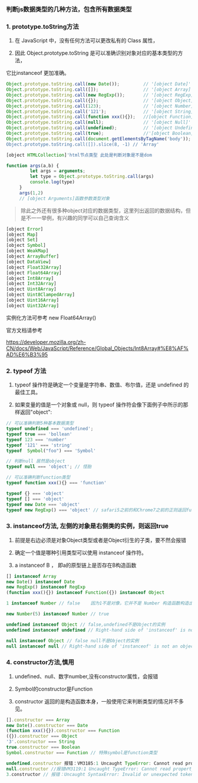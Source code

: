 ### 判断js数据类型的几种方法，包含所有数据类型


### 1. prototype.toString方法

1. 在 JavaScript 中，没有任何方法可以更改私有的 Class 属性，

2. 因此 Object.prototype.toString 是可以准确识别对象对应的基本类型的方法，

它比instanceof 更加准确。

```javascript
Object.prototype.toString.call(new Date());         // '[object Date]'
Object.prototype.toString.call([]);                 // '[object Array]'
Object.prototype.toString.call(new RegExp());       // '[object RegExp]'
Object.prototype.toString.call({});                 // '[object Object]'
Object.prototype.toString.call(123);                // '[object Number]'
Object.prototype.toString.call('121');              // '[object String]'
Object.prototype.toString.call(function xxx(){});   //[object Function]'
Object.prototype.toString.call(null);               // '[object Null]'
Object.prototype.toString.call(undefined);          // '[object Undefined]'
Object.prototype.toString.call(true);               //'[object Boolean]'
Object.prototype.toString.call(document.getElementsByTagName('body')); `
Object.prototype.toString.call([]).slice(8, -1) // 'Array'
```

```javascript
[object HTMLCollection]'html节点类型 此处是判断对象是不是dom

```

```javascript
function args(a,b) {
         let args = arguments;
         let type = Object.prototype.toString.call(args)
         console.log(type)
     }
     args(1,2)
     // [object Arguments]函数参数类型对象
```

> 除此之外还有很多种object对应的数据类型，这里列出返回的数据结构，但是不一一举例，有兴趣的同学可以自己查询含义

```javascript
[object Error]
[object Map]
[object Set]
[object Symbol]
[object WeakMap]
[object ArrayBuffer]
[object DataView]
[object Float32Array]
[object Float64Array]
[object Int8Array]
[object Int32Array]
[object Uint8Array]
[object Uint8ClampedArray]
[object Uint16Array]
[object Uint32Array]
```
实例化方法可参考 new Float64Array()

官方文档请参考

<https://developer.mozilla.org/zh-CN/docs/Web/JavaScript/Reference/Global_Objects/Int8Array#%E8%AF%AD%E6%B3%95>

### 2. typeof 方法

1. typeof 操作符是确定一个变量是字符串、数值、布尔值，还是 undefined 的最佳工具。

2. 如果变量的值是一个对象或 null，则 typeof 操作符会像下面例子中所示的那样返回"object":

```javascript
// 可以准确判断5种基本数据类型
typeof undefined === 'undefined';
typeof true === 'bollean'
typeof 123 === 'number'
typeof '121' === 'string'
typeof  Symbol("foo") === 'Symbol'

// 判断null 居然是object
typeof null === 'object'; // 怪胎

// 可以准确判断function类型
typeof function xxx(){} === 'function'

typeof {} === 'object'
typeof [] === 'object'
typeof new Date === 'object'
typeof new RegExp() === 'object' // safari5之前的和Chrome7之前的正则返回function
```

### 3. instanceof方法, 左侧的对象是右侧类的实例，则返回true

1. 前提是右边必须是对象Object类型或者是Object衍生的子类，要不然会报错

2. 确定一个值是哪种引用类型可以使用 instanceof 操作符。

3. a instanceof B ， 即a的原型链上是否存在B构造函数

```javascript
[] instanceof Array
new Date() instanceof Date
new RegExp() instanceof RegExp
(function xxx(){}) instanceof Function({}) instanceof Object

1 instanceof Number // false    因为1不是对像，它并不是 Number 构造函数构造出来的实例对象

new Number(5) instanceof Number // true

undefined instanceof Object // false,undefined不是Object的实例
undefined instanceof undefined // Right-hand side of 'instanceof' is not an object

null instanceof Object // false null不是Object的实例
null instanceof null // Right-hand side of 'instanceof' is not an object
```

### 4. constructor方法,慎用

1. undefined、null、数字number,没有constructor属性，会报错

2. Symbol的constructor是Function

3. constructor 返回的是构造函数本身，一般使用它来判断类型的情况并不多见。

```javascript
[].constructor === Array
new Date().constructor === Date
(function xxx(){}).constructor === Function
({}).constructor === Object
'3'.constructor === String
true.constructor === Boolean
Symbol.constructor === Function // 特殊symbol是function类型

undefined.constructor 报错：VM3185:1 Uncaught TypeError: Cannot read property 'constructor' of undefined
null.constructor //报错VM3119:1 Uncaught TypeError: Cannot read property 'constructor' of null
3.constructor // 报错：Uncaught SyntaxError: Invalid or unexpected token
```
